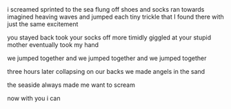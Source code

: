 <!DOCTYPE html>
<html>
  <head>
    <meta charset="utf-8">
    <title>головна</title>
  </head>
  <body>
    i screamed
sprinted to the sea
flung off shoes and socks
ran towards imagined heaving waves
and jumped each tiny trickle that I found there
with just the same excitement

you stayed back
took your socks off more timidly
giggled at your stupid mother
eventually took my hand

we jumped together
and we jumped together
and we jumped together

three hours later
collapsing on our backs
we made angels in the sand

the seaside always made me
want to scream

now
with you
i can
    
  </body>
</html>
